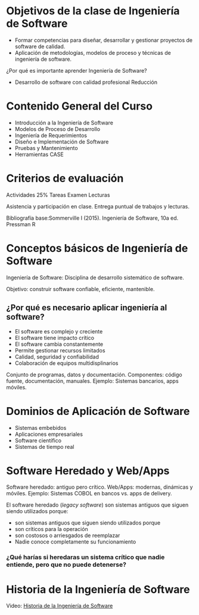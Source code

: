 
# Objetivos de la clase de Ingeniería de Software

- Formar competencias para diseñar, desarrollar y gestionar proyectos de software de calidad.
- Aplicación de metodologías, modelos de proceso y técnicas de ingeniería de software.


¿Por qué es importante aprender Ingeniería de Software?
- Desarrollo de software con calidad profesional
Reducción


# Contenido General del Curso
- Introducción a la Ingeniería de Software
- Modelos de Proceso de Desarrollo
- Ingeniería de Requerimientos
- Diseño e Implementación de Software
- Pruebas y Mantenimiento
- Herramientas CASE

# Criterios de evaluación

Actividades 25%
Tareas
Examen
Lecturas


Asistencia y participación en clase.
Entrega puntual de trabajos y lecturas.


Bibliografía base:Sommerville I (2015). Ingeniería de Software, 10a ed.
Pressman R

# Conceptos básicos de Ingeniería de Software

Ingeniería de Software: Disciplina de desarrollo sistemático de software.

Objetivo: construir software confiable, eficiente, mantenible.

## ¿Por qué es necesario aplicar ingeniería al software?

- El software es complejo y creciente
- El software tiene impacto crítico
- El software cambia constantemente
- Permite gestionar recursos limitados
- Calidad, seguridad y confiabilidad
- Colaboración de equipos multidisplinarios


Conjunto de programas, datos y documentación.
Componentes: código fuente, documentación, manuales.
Ejemplo: Sistemas bancarios, apps móviles.


# Dominios de Aplicación de Software

- Sistemas embebidos
- Aplicaciones empresariales
- Software científico
- Sistemas de tiempo real

# Software Heredado y Web/Apps

Software heredado: antiguo pero crítico.
Web/Apps: modernas, dinámicas y móviles.
Ejemplo: Sistemas COBOL en bancos vs. apps de delivery.

El software heredado (*legacy software*) son sistemas antiguos que siguen siendo utilizados porque:
- son sistemas antiguos que siguen siendo utilizados porque
- son críticos para la operación
- son costosos o arriesgados de reemplazar
- Nadie conoce completamente su funcionamiento

### ¿Qué harías si heredaras un sistema crítico que nadie entiende, pero que no puede detenerse?


# Historia de la Ingeniería de Software
Video: [Historia de la Ingeniería de Software](https://www.youtube.com/watch?v=VTyO4dAEbIg)

